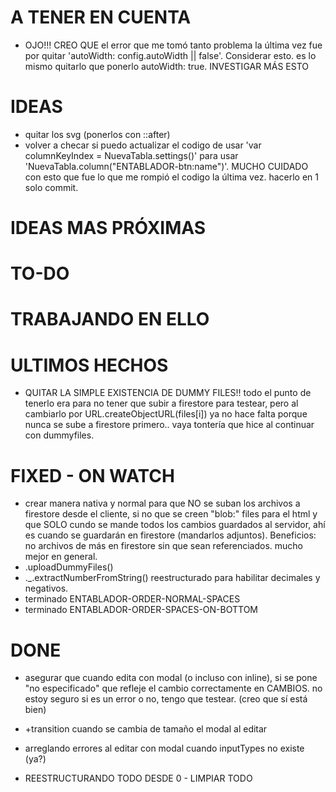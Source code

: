 # A TENER EN CUENTA

- OJO!!! CREO QUE el error que me tomó tanto problema la última vez fue por quitar 'autoWidth: config.autoWidth || false'. Considerar esto. es lo mismo quitarlo que ponerlo autoWidth: true. INVESTIGAR MÁS ESTO

# IDEAS

- quitar los svg (ponerlos con ::after)
- volver a checar si puedo actualizar el codigo de usar 'var columnKeyIndex = NuevaTabla.settings()' para usar 'NuevaTabla.column("ENTABLADOR-btn:name")'. MUCHO CUIDADO con esto que fue lo que me rompió el codigo la última vez. hacerlo en 1 solo commit.

# IDEAS MAS PRÓXIMAS

# TO-DO

# TRABAJANDO EN ELLO

# ULTIMOS HECHOS

- QUITAR LA SIMPLE EXISTENCIA DE DUMMY FILES!! todo el punto de tenerlo era para no tener que subir a firestore para testear, pero al cambiarlo por URL.createObjectURL(files[i]) ya no hace falta porque nunca se sube a firestore primero.. vaya tontería que hice al continuar con dummyfiles.

# FIXED - ON WATCH

- crear manera nativa y normal para que NO se suban los archivos a firestore desde el cliente, si no que se creen "blob:" files para el html y que SOLO cundo se mande todos los cambios guardados al servidor, ahí es cuando se guardarán en firestore (mandarlos adjuntos). Beneficios: no archivos de más en firestore sin que sean referenciados. mucho mejor en general.
- .uploadDummyFiles()
- .\_.extractNumberFromString() reestructurado para habilitar decimales y negativos.
- terminado ENTABLADOR-ORDER-NORMAL-SPACES
- terminado ENTABLADOR-ORDER-SPACES-ON-BOTTOM

# DONE

- asegurar que cuando edita con modal (o incluso con inline), si se pone "no especificado" que refleje el cambio correctamente en CAMBIOS. no estoy seguro si es un error o no, tengo que testear. (creo que sí está bien)
- +transition cuando se cambia de tamaño el modal al editar

- arreglando errores al editar con modal cuando inputTypes no existe (ya?)

- REESTRUCTURANDO TODO DESDE 0 - LIMPIAR TODO
